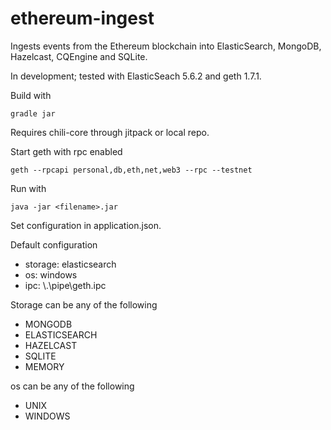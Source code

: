 # ethereum-ingest
Ingests events from the Ethereum blockchain into ElasticSearch, MongoDB, Hazelcast, CQEngine and SQLite.

In development; tested with ElasticSeach 5.6.2 and geth 1.7.1.

Build with
```
gradle jar
```
Requires chili-core through jitpack or local repo.

Start geth with rpc enabled
```
geth --rpcapi personal,db,eth,net,web3 --rpc --testnet
```

Run with
```
java -jar <filename>.jar
```

Set configuration in application.json.

Default configuration
- storage: elasticsearch
- os: windows
- ipc: \\.\pipe\geth.ipc


Storage can be any of the following
- MONGODB
- ELASTICSEARCH
- HAZELCAST
- SQLITE
- MEMORY

os can be any of the following
- UNIX
- WINDOWS